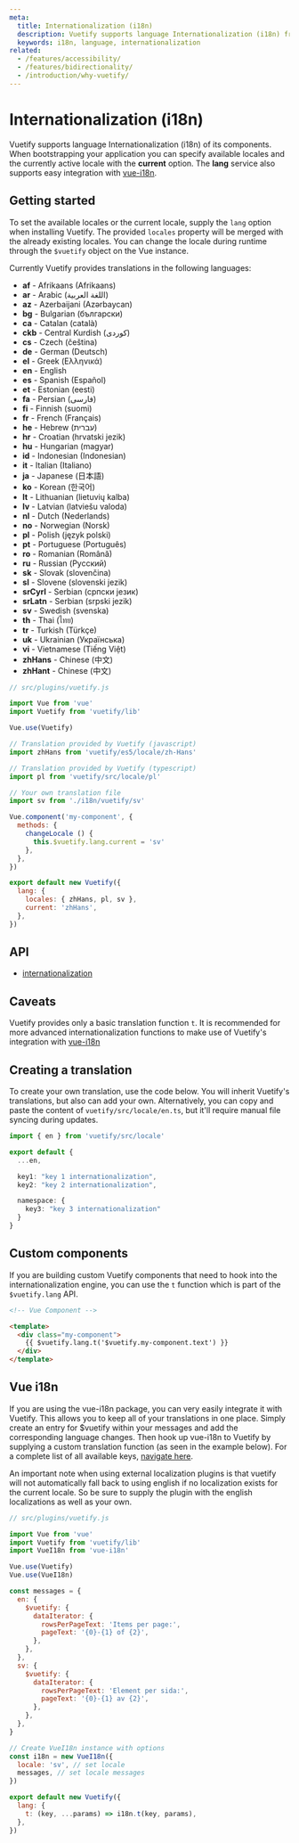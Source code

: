 ```yaml
---
meta:
  title: Internationalization (i18n)
  description: Vuetify supports language Internationalization (i18n) from a wide range of locales and easily integrates vue-i18n.
  keywords: i18n, language, internationalization
related:
  - /features/accessibility/
  - /features/bidirectionality/
  - /introduction/why-vuetify/
---
```


# Internationalization (i18n)

Vuetify supports language Internationalization (i18n) of its components. When bootstrapping your application you can specify available locales and the currently active locale with the **current** option. The **lang** service also supports easy integration with [vue-i18n](#vue-i18n).

<entry-ad />

## Getting started

To set the available locales or the current locale, supply the `lang` option when installing Vuetify. The provided `locales` property will be merged with the already existing locales. You can change the locale during runtime through the `$vuetify` object on the Vue instance.

Currently Vuetify provides translations in the following languages:

- **af** - Afrikaans (Afrikaans)
- **ar** - Arabic (اللغة العربية)
- **az** - Azerbaijani (Azərbaycan)
- **bg** - Bulgarian (български)
- **ca** - Catalan (català)
- **ckb** - Central Kurdish (کوردی)
- **cs** - Czech (čeština)
- **de** - German (Deutsch)
- **el** - Greek (Ελληνικά)
- **en** - English
- **es** - Spanish (Español)
- **et** - Estonian (eesti)
- **fa** - Persian (فارسی)
- **fi** - Finnish (suomi)
- **fr** - French (Français)
- **he** - Hebrew (עברית)
- **hr** - Croatian (hrvatski jezik)
- **hu** - Hungarian (magyar)
- **id** - Indonesian (Indonesian)
- **it** - Italian (Italiano)
- **ja** - Japanese (日本語)
- **ko** - Korean (한국어)
- **lt** - Lithuanian (lietuvių kalba)
- **lv** - Latvian (latviešu valoda)
- **nl** - Dutch (Nederlands)
- **no** - Norwegian (Norsk)
- **pl** - Polish (język polski)
- **pt** - Portuguese (Português)
- **ro** - Romanian (Română)
- **ru** - Russian (Русский)
- **sk** - Slovak (slovenčina)
- **sl** - Slovene (slovenski jezik)
- **srCyrl** - Serbian (српски језик)
- **srLatn** - Serbian (srpski jezik)
- **sv** - Swedish (svenska)
- **th** - Thai (ไทย)
- **tr** - Turkish (Türkçe)
- **uk** - Ukrainian (Українська)
- **vi** - Vietnamese (Tiếng Việt)
- **zhHans** - Chinese (中文)
- **zhHant** - Chinese (中文)

```js
// src/plugins/vuetify.js

import Vue from 'vue'
import Vuetify from 'vuetify/lib'

Vue.use(Vuetify)

// Translation provided by Vuetify (javascript)
import zhHans from 'vuetify/es5/locale/zh-Hans'

// Translation provided by Vuetify (typescript)
import pl from 'vuetify/src/locale/pl'

// Your own translation file
import sv from './i18n/vuetify/sv'

Vue.component('my-component', {
  methods: {
    changeLocale () {
      this.$vuetify.lang.current = 'sv'
    },
  },
})

export default new Vuetify({
  lang: {
    locales: { zhHans, pl, sv },
    current: 'zhHans',
  },
})
```

## API

- [internationalization](/api/internationalization)

## Caveats

<alert type="info">

  Vuetify provides only a basic translation function `t`. It is recommended for more advanced internationalization functions to make use of Vuetify's integration with [vue-i18n](#vue-i18n)

</alert>

## Creating a translation

To create your own translation, use the code below. You will inherit Vuetify's translations, but also can add your own. Alternatively, you can copy and paste the content of `vuetify/src/locale/en.ts`, but it'll require manual file syncing during updates.

```ts
import { en } from 'vuetify/src/locale'

export default {
  ...en,

  key1: "key 1 internationalization",
  key2: "key 2 internationalization",

  namespace: {
    key3: "key 3 internationalization"
  }
}
```

## Custom components

If you are building custom Vuetify components that need to hook into the internationalization engine, you can use the `t` function which is part of the `$vuetify.lang` API.

```html
<!-- Vue Component -->

<template>
  <div class="my-component">
    {{ $vuetify.lang.t('$vuetify.my-component.text') }}
  </div>
</template>
```

## Vue i18n

If you are using the vue-i18n package, you can very easily integrate it with Vuetify. This allows you to keep all of your translations in one place. Simply create an entry for $vuetify within your messages and add the corresponding language changes. Then hook up vue-i18n to Vuetify by supplying a custom translation function (as seen in the example below). For a complete list of all available keys, [navigate here](#creating-a-translation).

An important note when using external localization plugins is that vuetify will not automatically fall back to using english if no localization exists for the current locale. So be sure to supply the plugin with the english localizations as well as your own.

```js
// src/plugins/vuetify.js

import Vue from 'vue'
import Vuetify from 'vuetify/lib'
import VueI18n from 'vue-i18n'

Vue.use(Vuetify)
Vue.use(VueI18n)

const messages = {
  en: {
    $vuetify: {
      dataIterator: {
        rowsPerPageText: 'Items per page:',
        pageText: '{0}-{1} of {2}',
      },
    },
  },
  sv: {
    $vuetify: {
      dataIterator: {
        rowsPerPageText: 'Element per sida:',
        pageText: '{0}-{1} av {2}',
      },
    },
  },
}

// Create VueI18n instance with options
const i18n = new VueI18n({
  locale: 'sv', // set locale
  messages, // set locale messages
})

export default new Vuetify({
  lang: {
    t: (key, ...params) => i18n.t(key, params),
  },
})
```

<backmatter />
